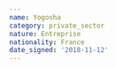 ```yaml
---
name: Yogosha
category: private_sector
nature: Entreprise
nationality: France
date_signed: '2018-11-12'
---
```

    